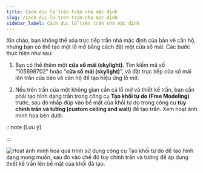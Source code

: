 ```yaml
---
title: Cách đục lỗ trên trần nhà mặc định
slug: /cach-duc-lo-tren-tran-nha-mac-dinh
sidebar_label: Cách đục lỗ trên trần nhà mặc định
---
```


Xin chào, bạn không thể xóa trực tiếp trần nhà mặc định của bản vẽ căn hộ, nhưng bạn có thể tạo một lỗ mở bằng cách đặt một cửa sổ mái. Các bước thực hiện như sau:

1. Bạn có thể thêm một **cửa sổ mái (skylight)**. Tìm kiếm mã số "105698702" hoặc "**cửa sổ mái (skylight)**", và đặt trực tiếp cửa sổ mái lên trần của bản vẽ căn hộ để tạo hiệu ứng lỗ mở.

2. Nếu trên trần của một không gian cần cả lỗ mở và thiết kế trần, bạn cần phải tạo hình dạng trần trong công cụ **Tạo khối tự do (Free Modeling)** trước, sau đó nhấp đúp vào bề mặt của khối tự do trong công cụ **tùy chỉnh trần và tường (custom ceiling and wall)** để tạo trần. Xem hoạt ảnh minh họa bên dưới:

:::note [Lưu ý]

:::

![Hoạt ảnh minh họa quá trình sử dụng công cụ Tạo khối tự do để tạo hình dạng mong muốn, sau đó vào chế độ tùy chỉnh trần và tường để áp dụng thiết kế trần lên bề mặt của khối đã tạo.](https://storage.googleapis.com/jegavn_kb/images/819f4b49-4a1d-4dc7-bcf2-6e85253313cc.gif)